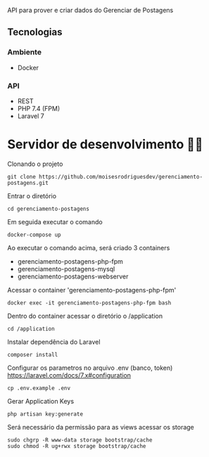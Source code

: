 API para prover e criar dados do Gerenciar de Postagens

## Tecnologias

### Ambiente

-   Docker

### API

-   REST
-   PHP 7.4 (FPM)
-   Laravel 7

# Servidor de desenvolvimento 🚀🚀

Clonando o projeto

```
git clone https://github.com/moisesrodriguesdev/gerenciamento-postagens.git
```

Entrar o diretório

```
cd gerenciamento-postagens
```

Em seguida executar o comando

```
docker-compose up
```

Ao executar o comando acima, será criado 3 containers

-   gerenciamento-postagens-php-fpm
-   gerenciamento-postagens-mysql
-   gerenciamento-postagens-webserver

Acessar o container 'gerenciamento-postagens-php-fpm'

```
docker exec -it gerenciamento-postagens-php-fpm bash
```

Dentro do container acessar o diretório o /application

```
cd /application
```

Instalar dependência do Laravel

```
composer install
```

Configurar os parametros no arquivo .env (banco, token) https://laravel.com/docs/7.x#configuration

```
cp .env.example .env
```

Gerar Application Keys

```
php artisan key:generate
```

Será necessário da permissão para as views acessar os storage

```
sudo chgrp -R www-data storage bootstrap/cache
sudo chmod -R ug+rwx storage bootstrap/cache
```
